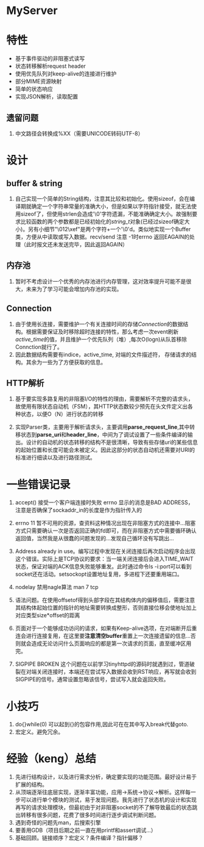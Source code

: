 # MyServer
# 特性
* 基于事件驱动的非阻塞式读写
* 状态转移解析request header
* 使用优先队列对keep-alive的连接进行维护
* 部分MIME资源映射
* 简单的状态响应
* 实现JSON解析，读取配置

## 遗留问题
1. 中文路径会转换成%XX（需要UNICODE转码UTF-8）

# 设计

## buffer & string
1. 自己实现一个简单的String结构，注意其比较和初始化。使用sizeof，会在编译期就确定一个字符串常量的准确大小，但是如果以字符指针接受，就无法使用sizeof了，但使用strlen会造成'\0'字符遗漏，不能准确确定大小。故强制要求比较函数的两个参数都是已经初始化的*string_t*对象(已经过sizeof确定大小)。另有小细节"\012\xef"是两个字符+一个'\0'd。类似地实现一个Buffer类，方便从中读取或写入数据。recv/send 注意 -1时errno 返回EAGAIN的处理（此时报文还未发送完毕，因此返回AGAIN）

## 内存池 
1. 暂时不考虑设计一个优秀的内存池进行内存管理，这对效率提升可能不是很大，未来为了学习可能会增加内存池的实现。

## Connection 
1. 由于使用长连接，需要维护一个有关连接时间的存储*Connection*的数据结构。根据需要保证及时移除超时连接的特性，那么考虑一次event刷新*active_time*的值，并且维护一个优先队列（堆）,每次O(logn)从队首移除Connction就行了。
2. 因此数据结构需要有indice，active_time, 对端的文件描述符， 存储请求的结构。其余为一些为了方便获取的信息。

## HTTP解析
1. 基于要实现多路复用的非阻塞I/O的特性的理由，需要解析不完整的请求头，故使用有限状态自动机（FSM），其HTTP状态数较少预先在头文件定义出各种状态，以便O（N）进行状态的转移

2. 实现Parser类，主要用于解析请求头，主要调用**parse_request_line**,其中转移状态到**parse_uri**和**header_line**，中间为了调试设置了一些条件编译的输出。设计的自动机的状态转移的结构不是很清晰，导致有些存储uri的某些信息的起始位置和长度可能会未被定义。因此这部分的状态自动机还需要对URI的标准进行细读以及进行路径测试。

# 一些错误记录
1. accept() 接受一个客户端连接时失败 errno 显示的消息是BAD ADDRESS，注意是否确保了sockaddr_in的长度是作为指针传入的

2. errno 11 暂不可用的资源，查资料这种情况出现在非阻塞方式的连接中...阻塞方式只需要确认一次是否返回正确的fd即可，而在非阻塞方式中需要循环确认返回值，当然我是从很蠢的问题发现的...发现自己循环没有写跳出...

3. Address already in use。编写过程中发现在关闭连接后再次启动程序会出现这个错误。实际上是TCP协议的要求：当一端关闭连接后会进入TIME_WAIT状态，保证对端的ACK信息失败能够重发。此时通过命令ls -i:port可以看到socket还在活动。setsockopt设置地址复用，多进程下还要重用端口。

4. nodelay  禁用nagle算法 man 7 tcp

5. 语法问题。在使用offsetof得到头部字段在其结构体内的偏移值后，需要注意其结构体起始位置的指针的地址需要转换成整形，否则直接位移会使地址加上对应类型size*offset的距离

6. 页面对于一个能够成功访问的请求，如果有Keep-alive选项，在对端断开后重连会进行连接复用，在这里要**注意清空buffer**重置上一次连接遗留的信息...否则就会造成无论访问什么页面响应的都是第一次请求的页面，直至缓冲区用完。

7. SIGPIPE BROKEN 这个问题在以前学习tinyhttpd的源码时就遇到过，管道破裂在对端关闭连接时，本端还在尝试写入数据会收到RST响应，再写就会收到SIGPIPE的信号。通常设置忽略该信号，尝试写入就会返回失败。

# 小技巧
1. do{}while(0) 可以起到{}的包容作用,因此可在在其中写入break代替goto.
2. 宏定义。避免冗余。

# 经验（keng）总结
1. 先进行结构设计，以及进行需求分析，确定要实现的功能范围。最好设计易于扩展的结构。
2. 从顶端逐渐往底层实现，逐渐丰富功能，应用->系统->协议->解析。这样每一步可以进行单个模块的测试，易于发现问题。我先进行了状态机的设计和实现再写的请求处理模块，但最初由于对非阻塞socket的不了解导致最后的状态跳出转移有很多问题，花费了很多时间进行逐步调试判断问题。
3. 遇到奇怪的问题先man，后搜索引擎
4. 要善用GDB（项目后期之前一直在用printf和assert调试...）
5. 基础回顾。链接顺序？宏定义？条件编译？指针偏移？


